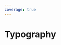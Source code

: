 ```yaml
---
coverage: true
---
```


# Typography

<LiveEditor sourceCodePath="../../../example/typography/index.jsx" :hideCode="false"  :noStyle="false" />
